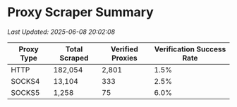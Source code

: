 # Proxy Scraper Summary

_Last Updated: 2025-06-08 20:02:08_

| Proxy Type | Total Scraped | Verified Proxies | Verification Success Rate |
|------------|--------------|------------------|--------------------------|
| HTTP | 182,054 | 2,801 | 1.5% |
| SOCKS4 | 13,104 | 333 | 2.5% |
| SOCKS5 | 1,258 | 75 | 6.0% |
